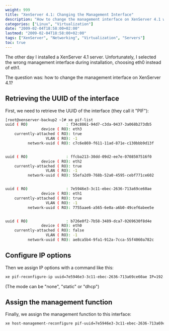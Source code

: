 ```yaml
---
weight: 999
title: "XenServer 4.1: Changing the Management Interface"
description: "How to change the management interface on XenServer 4.1 when you've selected the wrong one during installation."
categories: ["Linux", "Virtualization"]
date: "2009-02-04T18:58:00+02:00"
lastmod: "2009-02-04T18:58:00+02:00"
tags: ["XenServer", "Networking", "Virtualization", "Servers"]
toc: true
---
```


The other day I installed a XenServer 4.1 server. Unfortunately, I selected the wrong management interface during installation, choosing eth0 instead of eth1.

The question was: how to change the management interface on XenServer 4.1?

## Retrieving the UUID of the interface

First, we need to retrieve the UUID of the interface (they call it "PIF"):

```bash
[root@xenserver-backup2 ~]# xe pif-list 
uuid ( RO)                 : f34c8861-94d7-c3da-0437-3a068b273db5
                device ( RO): eth3
    currently-attached ( RO): true
                  VLAN ( RO): -1
          network-uuid ( RO): c7c6e869-f611-11ad-871e-c130bbb9d13f


uuid ( RO)                 : ffcba213-30dd-09d2-ee7e-0708507516f0
                device ( RO): eth2
    currently-attached ( RO): true
                  VLAN ( RO): -1
          network-uuid ( RO): 55efa2d9-768b-52a0-4595-cebf771ce602


uuid ( RO)                 : 7e5946e3-3c11-ebec-2636-713a69ce60ae
                device ( RO): eth1
    currently-attached ( RO): true
                  VLAN ( RO): -1
          network-uuid ( RO): 7755aae6-a565-6e0a-a6b0-49cef6abee5e


uuid ( RO)                 : b726e0f2-7b58-3489-dca7-0269630f8d4e
                device ( RO): eth0
    currently-attached ( RO): false
                  VLAN ( RO): -1
          network-uuid ( RO): ae8ca5b4-9fa1-912a-7cca-55f4060a782c
```

## Configure IP options

Then we assign IP options with a command like this:

```bash
xe pif-reconfigure-ip uuid=7e5946e3-3c11-ebec-2636-713a69ce60ae IP=192.168.0.185 netmask=255.255.255.0 gateway=192.168.0.245 DNS=192.168.0.216 mode=static
```

(The mode can be "none", "static" or "dhcp")

## Assign the management function

Finally, we assign the management function to this interface:

```bash
xe host-management-reconfigure pif-uuid=7e5946e3-3c11-ebec-2636-713a69ce60ae
```
